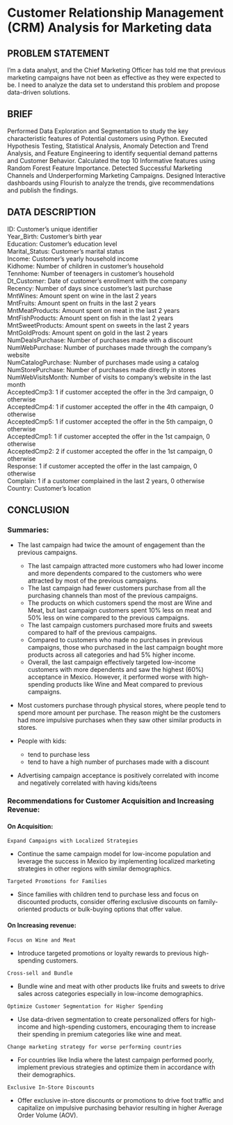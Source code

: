 # Customer Relationship Management (CRM) Analysis for Marketing data

## PROBLEM STATEMENT
I’m a data analyst, and the Chief Marketing Officer has told me that previous marketing campaigns have not been as effective as they were expected to be. I need to analyze the data set to understand this problem and propose data-driven solutions.

## BRIEF
Performed Data Exploration and Segmentation to study the key characteristic features of Potential customers using Python.
Executed Hypothesis Testing, Statistical Analysis, Anomaly Detection and Trend Analysis, and Feature Engineering to identify sequential demand patterns and Customer Behavior.
Calculated the top 10 Informative features using Random Forest Feature Importance.
Detected Successful Marketing Channels and Underperforming Marketing Campaigns.
Designed Interactive dashboards using Flourish to analyze the trends, give recommendations and publish the findings.

## DATA DESCRIPTION

ID: Customer’s unique identifier <br />
Year_Birth: Customer’s birth year <br />
Education: Customer’s education level <br />
Marital_Status: Customer’s marital status <br />
Income: Customer’s yearly household income <br />
Kidhome: Number of children in customer’s household <br />
Tennhome: Number of teenagers in customer’s household <br />
Dt_Customer: Date of customer’s enrollment with the company <br />
Recency: Number of days since customer’s last purchase <br />
MntWines: Amount spent on wine in the last 2 years <br />
MntFruits: Amount spent on fruits in the last 2 years <br />
MntMeatProducts: Amount spent on meat in the last 2 years <br />
MntFishProducts: Amount spent on fish in the last 2 years <br />
MntSweetProducts: Amount spent on sweets in the last 2 years <br />
MntGoldProds: Amount spent on gold in the last 2 years <br />
NumDealsPurchase: Number of purchases made with a discount <br />
NumWebPurchase: Number of purchases made through the company’s website <br />
NumCatalogPurchase: Number of purchases made using a catalog <br />
NumStorePurchase: Number of purchases made directly in stores <br />
NumWebVisitsMonth: Number of visits to company’s website in the last month <br />
AcceptedCmp3: 1 if customer accepted the offer in the 3rd campaign, 0 otherwise <br />
AcceptedCmp4: 1 if customer accepted the offer in the 4th campaign, 0 otherwise <br />
AcceptedCmp5: 1 if customer accepted the offer in the 5th campaign, 0 otherwise <br />
AcceptedCmp1: 1 if customer accepted the offer in the 1st campaign, 0 otherwise <br />
AcceptedCmp2: 2 if customer accepted the offer in the 1st campaign, 0 otherwise <br />
Response: 1 if customer accepted the offer in the last campaign, 0 otherwise <br />
Complain: 1 if a customer complained in the last 2 years, 0 otherwise <br />
Country: Customer’s location <br />

## CONCLUSION

### Summaries:

- The last campaign had twice the amount of engagement than the previous campaigns.
  - The last campaign attracted more customers who had lower income and more dependents compared to the customers who were attracted by most of the previous campaigns.
  - The last campaign had fewer customers purchase from all the purchasing channels than most of the previous campaigns.
  - The products on which customers spend the most are Wine and Meat, but last campaign customers spent 10% less on meat and 50% less on wine compared to the previous campaigns.
  - The last campaign customers purchased more fruits and sweets compared to half of the previous campaigns.
  - Compared to customers who made no purchases in previous campaigns, those who purchased in the last campaign bought more products across all categories and had 5% higher income.
  - Overall, the last campaign effectively targeted low-income customers with more dependents and saw the highest (60%) acceptance in Mexico. However, it performed worse with high-spending products like Wine and Meat compared to previous campaigns.

- Most customers purchase through physical stores, where people tend to spend more amount per purchase. The reason might be the customers had more impulsive purchases when they saw other similar products in stores.

- People with kids:
  - tend to purchase less
  - tend to have a high number of purchases made with a discount

- Advertising campaign acceptance is positively correlated with income and negatively correlated with having kids/teens



### Recommendations for Customer Acquisition and Increasing Revenue:

#### On Acquisition:
`Expand Campaigns with Localized Strategies` <br />
  - Continue the same campaign model for low-income population and leverage the success in Mexico by implementing localized marketing strategies in other regions with similar demographics. <br />
  
`Targeted Promotions for Families` <br />
  - Since families with children tend to purchase less and focus on discounted products, consider offering exclusive discounts on family-oriented products or bulk-buying options that offer value. <br />

#### On Increasing revenue:
`Focus on Wine and Meat` <br />
  - Introduce targeted promotions or loyalty rewards to previous high-spending customers. <br />
  
`Cross-sell and Bundle` <br />
  - Bundle wine and meat with other products like fruits and sweets to drive sales across categories especially in low-income demographics. <br />

`Optimize Customer Segmentation for Higher Spending` <br />
  - Use data-driven segmentation to create personalized offers for high-income and high-spending customers, encouraging them to increase their spending in premium categories like wine and meat. <br />

`Change marketing strategy for worse performing countries` <br />
  - For countries like India where the latest campaign performed poorly, implement previous strategies and optimize them in accordance with their demographics. <br />
  
`Exclusive In-Store Discounts` <br />
  - Offer exclusive in-store discounts or promotions to drive foot traffic and capitalize on impulsive purchasing behavior resulting in higher Average Order Volume (AOV). <br />


